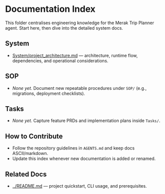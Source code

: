 # Documentation Index

This folder centralises engineering knowledge for the Merak Trip Planner agent. Start here, then dive into the detailed system docs.

## System
- [System/project_architecture.md](System/project_architecture.md) — architecture, runtime flow, dependencies, and operational considerations.

## SOP
- _None yet._ Document new repeatable procedures under `SOP/` (e.g., migrations, deployment checklists).

## Tasks
- _None yet._ Capture feature PRDs and implementation plans inside `Tasks/`.

## How to Contribute
- Follow the repository guidelines in `AGENTS.md` and keep docs ASCII/markdown.
- Update this index whenever new documentation is added or renamed.

## Related Docs
- [../README.md](../README.md) — project quickstart, CLI usage, and prerequisites.
